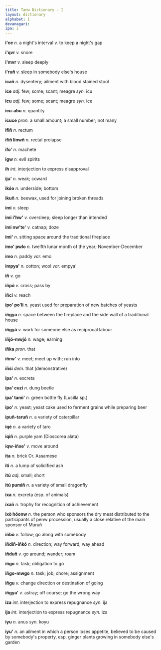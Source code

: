 ```yaml
---
title: Tanw Dictionary - I
layout: dictionary
alphabet: I
devanagari: 
ipa: i
---
```


__i'ce__	      _n._	  a night's interval	_v._	to keep a night's gap  
  
__i'qvr__	      _v._	  snore  	 
  
__i'mvr__	      _v._	  sleep deeply      
  
__i'ruñ__	      _v._	  sleep in somebody else's house     
  
__icañ__	      _n._	  dysentery; ailment with blood stained stool    	  

__ice__	        _adj._	few; some; scant; meagre	_syn._	icu    

__icu__	        _adj._	few; some; scant; meagre	_syn._	ice  

__icu-abu__	    _n._	  quantity	  	  

__icuce__	      _pron._	a small amount; a small number; not many	  	  

__ifiñ__	      _n._	  rectum		  

__ifiñ linwñ__	_n._	  rectal prolapse	    	

__ifo'__	      _n._	  machete	  	  

__igw__	        _n._	  evil spirits	    	

__ih__	        _int._	interjection to express disapproval		   

__iju'__	      _n._	  weak; coward	

__ikóo__	      _n._	  underside; bottom		 

__ikuñ__	      _n._	  beewax, used for joining broken threads		

__imi__	        _v._	  sleep	

__imi i'hw'__	  _v._	 oversleep; sleep longer than intended	

__imi nw'te'__	_v._	catnap; doze

__imi'__	_n._	sitting space around the traditional fireplace		 

__imo' pwlo__	_n._	twelfth lunar month of the year; November-December	

__imo__	_n._	paddy	_var._	emo  

__impya'__	_n._	cotton; wool	_var._	empya'  

__iñ__	_v._	go		  

__iñpó__	_v._	cross; pass by		 

__iñci__	_v._	reach		  

__ipo' po'li__	_n._	yeast used for preparation of new batches of yeasts

__iñgya__	_n._	space between the fireplace and the side wall of a traditional house	

__iñgyá__	_v._	work for someone else as reciprocal labour		  

__iñjó-mwjó__	_n._	wage; earning		  

__íñka__	_pron._	that		  

__iñrw'__	_v._	meet; meet up with; run into		  

__íñsi__	_dem._	that (demonstrative)	  

__ipa'__	_n._	excreta		  

__ipa' cuzi__	_n._	dung beetle		  

__ipa' tami'__	_n._	green bottle fly (Lucilla sp.)		

__ipo'__	_n._	yeast; yeast cake used to ferment grains while preparing beer		

__ipuñ-taruñ__	_n._	a variety of caterpillar		

__iqè__	_n._	a variety of taro		

__iqiñ__	_n._	purple yam (Dioscorea alata)

__iqw-iñxe'__	_v._	move around	  

__ita__	_n._	brick	Or.	Assamese  

__itì__	_n._	a lump of solidified ash		 

__itú__	_adj._	small; short		  

__itú pumiñ__	_n._	a variety of small dragonfly	

__ixa__	_n._	excreta (esp. of animals)		

__ixañ__	_n._	trophy for recognition of achievement	

__ixò hóonw__	_n._	the person who sponsors the dry meat distributed to the participants of penw procession, usually a close relative of the main sponsor of Muruñ	  	

__iñbò__	_v._	follow; go along with somebody	  

__iñdiñ-iñkó__	_n._	direction; way forward; way ahead	

__iñduñ__	_v._	go around; wander; roam		  

__iñgo__	_n._	task; obligation to go		

__iñgo-mwgo__	_n._	task; job; chore; assignment

__iñgu__	_v._	change direction or destination of going	 

__iñgya'__	_v._	astray; off course; go the wrong way	

__iza__	_int._	interjection to express repugnance	_syn._	ija  

__ija__	_int._	interjection to express repugnance	_syn._	iza  

__iyu__	_n._	anus	_syn._	koyu  

__iyu'__	_n._	an ailment in which a person loses appetite, believed to be caused by somebody's property, esp. ginger plants growing in somebody else's garden		  
